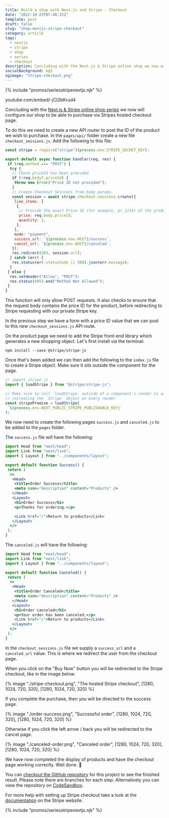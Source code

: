 ```yaml
---
title: Build a shop with Next.js and Stripe - Checkout
date: "2022-10-23T07:40:32Z"
template: post
draft: false
slug: "shop-nextjs-stripe-checkout"
category: article
tags:
  - nextjs
  - stripe
  - shop
  - series
  - checkout
description: Concluding with the Next.js & Stripe online shop we now will add the checkout functionality
socialBackground: bg5
ogimage: "stripe-checkout.png"
---
```


{% include "promos/seriesstripenextjs.njk" %}

youtube.com/embed/-jCI2bKrud4

Concluding with the [Next.js & Stripe online shop series](https://andrewford.co.nz/articles/shop-nextjs-stripe-introduction/) we now will configure our shop to be able to purchase via Stripes hosted checkout page.

To do this we need to create a new API router to post the ID of the product we wish to purchase. In the `pages/api/` folder create a new file `checkout_sessions.js`. Add the following to this file:

```js
const stripe = require("stripe")(process.env.STRIPE_SECRET_KEY);

export default async function handler(req, res) {
 if (req.method === "POST") {
  try {
   // Check priceId has been provided
   if (!req.body?.priceId) {
    throw new Error("Price ID not provided");
   }
   // Create Checkout Sessions from body params.
   const session = await stripe.checkout.sessions.create({
    line_items: [
     {
      // Provide the exact Price ID (for example, pr_1234) of the product you want to sell
      price: req.body.priceId,
      quantity: 1,
     },
    ],
    mode: "payment",
    success_url: `${process.env.HOST}/success`,
    cancel_url: `${process.env.HOST}/canceled`,
   });
   res.redirect(303, session.url);
  } catch (err) {
   res.status(err.statusCode || 500).json(err.message);
  }
 } else {
  res.setHeader("Allow", "POST");
  res.status(405).end("Method Not Allowed");
 }
}
```

This function will only allow POST requests. It also checks to ensure that the request body contains the price ID for the product, before redirecting to Stripe requesting with our private Stripe key.

In the previous step we have a form with a price ID value that we can post to this new `checkout_sessions.js` API route.

On the product page we need to add the Stripe front-end library which generates a new shopping object. Let's first install via the terminal:

```shell
npm install --save @stripe/stripe-js
```

Once that's been added we can then add the following to the `index.js` file to create a Stripe object. Make sure it sits outside the component for the page.

```js
// import stripe js
import { loadStripe } from "@stripe/stripe-js";

// Make sure to call `loadStripe` outside of a component’s render to avoid
// recreating the `Stripe` object on every render.
const stripePromise = loadStripe(
 `${process.env.NEXT_PUBLIC_STRIPE_PUBLISHABLE_KEY}`
);
```

We now need to create the following pages `success.js` and `canceled.js` to be added to the `pages` folder.

The `success.js` file will have the following:

```jsx
import Head from "next/head";
import Link from "next/link";
import { Layout } from "../components/layout";

export default function Success() {
 return (
  <>
   <Head>
    <title>Order Success</title>
    <meta name="description" content="Products" />
   </Head>
   <Layout>
    <h1>Order Success</h1>
    <p>Thanks for ordering.</p>

    <Link href="/">Return to products</Link>
   </Layout>
  </>
 );
}
```

The `canceled.js` will have the following:

```jsx
import Head from "next/head";
import Link from "next/link";
import { Layout } from "../components/layout";

export default function Canceled() {
 return (
  <>
   <Head>
    <title>Order Canceled</title>
    <meta name="description" content="Products" />
   </Head>
   <Layout>
    <h1>Order canceled</h1>
    <p>Your order has been canceled.</p>
    <Link href="/">Return to products</Link>
   </Layout>
  </>
 );
}
```

In the `checkout_sessions.js` file we supply a `success_url` and a `canceled_url` value. This is where we redirect the user from the checkout page.

When you click on the "Buy Now" button you will be redirected to the Stripe checkout, like in the image below.

{% image "./stripe-checkout.png", "The hosted Stripe checkout", [1280, 1024, 720, 320], [1280, 1024, 720, 320] %}

If you complete the purchase, then you will be directed to the success page.

{% image "./order-success.png", "Successful order", [1280, 1024, 720, 320], [1280, 1024, 720, 320] %}

Otherwise if you click the left arrow / back you will be redirected to the cancel page.

{% image "./canceled-order.png", "Canceled order", [1280, 1024, 720, 320], [1280, 1024, 720, 320] %}

We have now completed the display of products and have the checkout page working correctly. Well done. 👏

You can [checkout the GitHub repository](https://github.com/andrewjamesford/shop-nextjs-stripe) for this project to see the finished result. Please note there are branches for each step. Alternatively you can view the repository on [CodeSandbox](https://codesandbox.io/p/github/andrewjamesford/shop-nextjs-stripe/main?file=%2FREADME.md).

For more help with setting up Stripe checkout take a look at the [documentation](https://stripe.com/docs/checkout/quickstart) on the Stripe website.

{% include "promos/seriesstripenextjs.njk" %}
